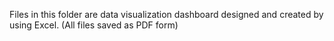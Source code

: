 Files in this folder are data visualization dashboard designed and created by using Excel.
(All files saved as PDF form)
